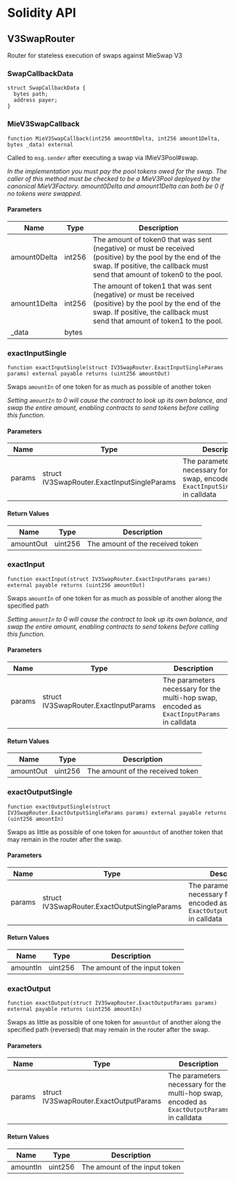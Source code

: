 # Solidity API

## V3SwapRouter

Router for stateless execution of swaps against MieSwap V3

### SwapCallbackData

```solidity
struct SwapCallbackData {
  bytes path;
  address payer;
}
```

### MieV3SwapCallback

```solidity
function MieV3SwapCallback(int256 amount0Delta, int256 amount1Delta, bytes _data) external
```

Called to `msg.sender` after executing a swap via IMieV3Pool#swap.

_In the implementation you must pay the pool tokens owed for the swap.
The caller of this method must be checked to be a MieV3Pool deployed by the canonical MieV3Factory.
amount0Delta and amount1Delta can both be 0 if no tokens were swapped._

#### Parameters

| Name         | Type   | Description                                                                                                                                                                             |
| ------------ | ------ | --------------------------------------------------------------------------------------------------------------------------------------------------------------------------------------- |
| amount0Delta | int256 | The amount of token0 that was sent (negative) or must be received (positive) by the pool by the end of the swap. If positive, the callback must send that amount of token0 to the pool. |
| amount1Delta | int256 | The amount of token1 that was sent (negative) or must be received (positive) by the pool by the end of the swap. If positive, the callback must send that amount of token1 to the pool. |
| \_data       | bytes  |                                                                                                                                                                                         |

### exactInputSingle

```solidity
function exactInputSingle(struct IV3SwapRouter.ExactInputSingleParams params) external payable returns (uint256 amountOut)
```

Swaps `amountIn` of one token for as much as possible of another token

_Setting `amountIn` to 0 will cause the contract to look up its own balance,
and swap the entire amount, enabling contracts to send tokens before calling this function._

#### Parameters

| Name   | Type                                        | Description                                                                            |
| ------ | ------------------------------------------- | -------------------------------------------------------------------------------------- |
| params | struct IV3SwapRouter.ExactInputSingleParams | The parameters necessary for the swap, encoded as `ExactInputSingleParams` in calldata |

#### Return Values

| Name      | Type    | Description                      |
| --------- | ------- | -------------------------------- |
| amountOut | uint256 | The amount of the received token |

### exactInput

```solidity
function exactInput(struct IV3SwapRouter.ExactInputParams params) external payable returns (uint256 amountOut)
```

Swaps `amountIn` of one token for as much as possible of another along the specified path

_Setting `amountIn` to 0 will cause the contract to look up its own balance,
and swap the entire amount, enabling contracts to send tokens before calling this function._

#### Parameters

| Name   | Type                                  | Description                                                                                |
| ------ | ------------------------------------- | ------------------------------------------------------------------------------------------ |
| params | struct IV3SwapRouter.ExactInputParams | The parameters necessary for the multi-hop swap, encoded as `ExactInputParams` in calldata |

#### Return Values

| Name      | Type    | Description                      |
| --------- | ------- | -------------------------------- |
| amountOut | uint256 | The amount of the received token |

### exactOutputSingle

```solidity
function exactOutputSingle(struct IV3SwapRouter.ExactOutputSingleParams params) external payable returns (uint256 amountIn)
```

Swaps as little as possible of one token for `amountOut` of another token
that may remain in the router after the swap.

#### Parameters

| Name   | Type                                         | Description                                                                             |
| ------ | -------------------------------------------- | --------------------------------------------------------------------------------------- |
| params | struct IV3SwapRouter.ExactOutputSingleParams | The parameters necessary for the swap, encoded as `ExactOutputSingleParams` in calldata |

#### Return Values

| Name     | Type    | Description                   |
| -------- | ------- | ----------------------------- |
| amountIn | uint256 | The amount of the input token |

### exactOutput

```solidity
function exactOutput(struct IV3SwapRouter.ExactOutputParams params) external payable returns (uint256 amountIn)
```

Swaps as little as possible of one token for `amountOut` of another along the specified path (reversed)
that may remain in the router after the swap.

#### Parameters

| Name   | Type                                   | Description                                                                                 |
| ------ | -------------------------------------- | ------------------------------------------------------------------------------------------- |
| params | struct IV3SwapRouter.ExactOutputParams | The parameters necessary for the multi-hop swap, encoded as `ExactOutputParams` in calldata |

#### Return Values

| Name     | Type    | Description                   |
| -------- | ------- | ----------------------------- |
| amountIn | uint256 | The amount of the input token |
